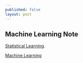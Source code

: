 ```yaml
---
published: false
layout: post
---
```

## Machine Learning Note

[Statistical Learning](https://lagunita.stanford.edu/courses/HumanitiesSciences/StatLearning/Winter2016/info).


[Machine Learning](https://www.coursera.org/learn/machine-learning/home/welcome)
